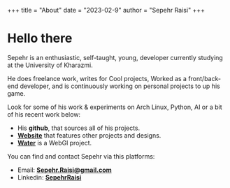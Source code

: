 +++
title = "About"
date = "2023-02-9"
author = "Sepehr Raisi"
+++

# Hello there
Sepehr is an enthusiastic, self-taught, young, developer currently studying at the University of Kharazmi.

He does freelance work, writes for Cool projects, Worked as a front/back-end developer, and is continuously working on personal projects to up his game.

Look for some of his work & experiments on Arch Linux, Python, AI or a bit of his recent work below:

- His **github**, that sources all of his projects.
- [**Website**](https://sepehrraisi.ir) that features other projects and designs.
- [**Water**](https://sepehrraisi.ir/webgl-water) is a WebGl project.

You can find and contact Sepehr via this platforms:
<!-- - [**Twitter**]() -->
- Email: [**Sepehr.Raisi@gmail.com**](mailto:sepehr.raisi@gmail.com)
- Linkedin: [**SepehrRaisi**](https://www.linkedin.com/in/sepehrraisi/)
